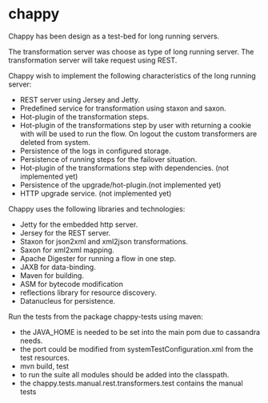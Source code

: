# chappy

Chappy has been design as a test-bed for long running servers.

The transformation server was choose as type of long running server. The transformation server will take request using REST.

Chappy wish to implement the following characteristics of the long running server:
- REST server using Jersey and Jetty.
- Predefined service for transformation using staxon and saxon.
- Hot-plugin of the transformation steps.
- Hot-plugin of the transformations step by user with returning a cookie with will be used to run the flow. On logout the custom transformers are deleted from system.
- Persistence of the logs in configured storage.
- Persistence of running steps for the failover situation.
- Hot-plugin of the transformations step with dependencies. (not implemented yet)
- Persistence of the upgrade/hot-plugin.(not implemented yet)
- HTTP upgrade service. (not implemented yet)

Chappy uses the following libraries and technologies:
- Jetty for the embedded http server.
- Jersey for the REST server.
- Staxon for json2xml and xml2json transformations.
- Saxon for xml2xml mapping.
- Apache Digester for running a flow in one step.
- JAXB for data-binding.
- Maven for building.
- ASM for bytecode modification
- reflections library for resource discovery.
- Datanucleus for persistence.

Run the tests from the package chappy-tests using maven:
- the JAVA_HOME is needed to be set into the main pom due to cassandra needs.
- the port could be modified from systemTestConfiguration.xml from the test resources.
- mvn build, test
- to run the suite all modules should be added into the classpath.
- the chappy.tests.manual.rest.transformers.test contains the manual tests











